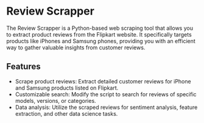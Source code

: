 # Review Scrapper
The Review Scrapper is a Python-based web scraping tool that allows you to extract product reviews from the Flipkart website. It specifically targets products like iPhones and Samsung phones, providing you with an efficient way to gather valuable insights from customer reviews.
## Features
- Scrape product reviews: Extract detailed customer reviews for iPhone and Samsung products listed on Flipkart.
- Customizable search: Modify the script to search for reviews of specific models, versions, or categories.
- Data analysis: Utilize the scraped reviews for sentiment analysis, feature extraction, and other data science tasks.
